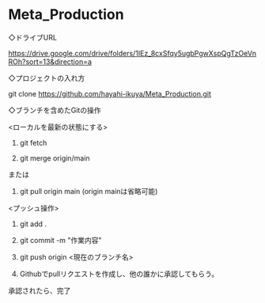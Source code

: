 # Meta_Production

◇ドライブURL

https://drive.google.com/drive/folders/1IEz_8cxSfqy5ugbPgwXspQgTzOeVnROh?sort=13&direction=a

◇プロジェクトの入れ方

git clone https://github.com/hayahi-ikuya/Meta_Production.git

◇ブランチを含めたGitの操作

<ローカルを最新の状態にする>

1. git fetch

2. git merge origin/main

または

1. git pull origin main (origin mainは省略可能)

<プッシュ操作>

1. git add .

2. git commit -m "作業内容"

3. git push origin <現在のブランチ名>

4. Githubでpullリクエストを作成し、他の誰かに承認してもらう。

承認されたら、完了
